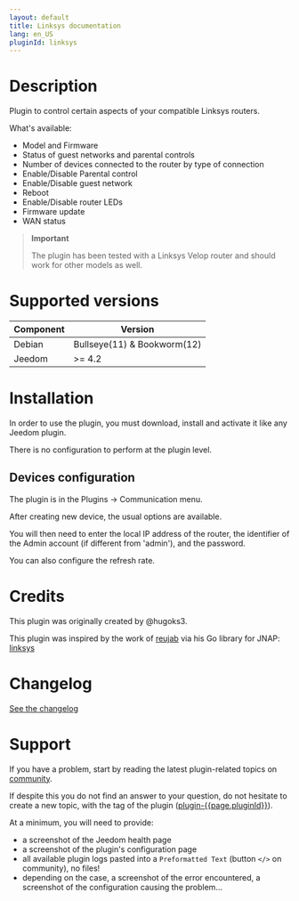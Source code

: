 ```yaml
---
layout: default
title: Linksys documentation 
lang: en_US
pluginId: linksys
---
```


# Description

Plugin to control certain aspects of your compatible Linksys routers.

What's available:

- Model and Firmware
- Status of guest networks and parental controls
- Number of devices connected to the router by type of connection
- Enable/Disable Parental control
- Enable/Disable guest network
- Reboot
- Enable/Disable router LEDs
- Firmware update
- WAN status

> **Important**
>
> The plugin has been tested with a Linksys Velop router and should work for other models as well.

# Supported versions

| Component | Version                     |
|-----------|-----------------------------|
| Debian    | Bullseye(11) & Bookworm(12) |
| Jeedom    | >= 4.2                      |

# Installation

In order to use the plugin, you must download, install and activate it like any Jeedom plugin.

There is no configuration to perform at the plugin level.

## Devices configuration

The plugin is in the Plugins → Communication menu.

After creating new device, the usual options are available.

You will then need to enter the local IP address of the router, the identifier of the Admin account (if different from 'admin'), and the password.

You can also configure the refresh rate.

# Credits

This plugin was originally created by @hugoks3.

This plugin was inspired by the work of [reujab](https://github.com/reujab) via his Go library for JNAP: [linksys](https://github.com/reujab/linksys)

# Changelog

[See the changelog](./changelog)

# Support

If you have a problem, start by reading the latest plugin-related topics on [community]({{site.forum}}/tag/plugin-{{page.pluginId}}).

If despite this you do not find an answer to your question, do not hesitate to create a new topic, with the tag of the plugin ([plugin-{{page.pluginId}}]({{site.forum}}/tag/plugin-{{page.pluginId}})).

At a minimum, you will need to provide:

- a screenshot of the Jeedom health page
- a screenshot of the plugin's configuration page
- all available plugin logs pasted into a `Preformatted Text` (button `</>` on community), no files!
- depending on the case, a screenshot of the error encountered, a screenshot of the configuration causing the problem...
